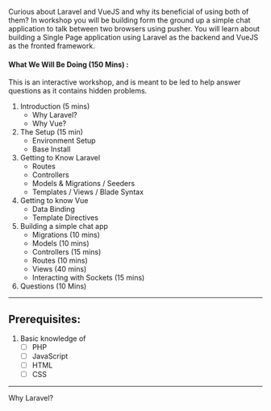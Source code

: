 Curious about Laravel and VueJS and why its beneficial of using both of them? In workshop you will be building form the ground up a simple chat application to talk between two browsers using pusher. You will learn about building a Single Page application using Laravel as the backend and VueJS as the fronted framework. 

#### What We Will Be Doing (150 Mins) :
This is an interactive workshop, and is meant to be led to help answer questions as it contains hidden problems.

1. Introduction (5 mins)
	* Why Laravel?
	* Why Vue?
2. The Setup (15 min)
	* Environment Setup
	* Base Install
3. Getting to Know Laravel
	*  Routes
	* Controllers
	* Models & Migrations / Seeders
	* Templates / Views / Blade Syntax
4. Getting to know Vue
	* Data Binding
	* Template Directives
5. Building a simple chat app 
	* Migrations (10 mins)
	* Models  (10 mins)
	* Controllers  (15 mins)
	* Routes  (10 mins)
	* Views (40 mins)
	* Interacting with Sockets (15 mins)
6. Questions (10 Mins)

- - - -
## Prerequisites:

1. Basic knowledge of 
	- [ ] PHP
	- [ ] JavaScript
	- [ ] HTML
	- [ ] CSS
	
- - - -
Why Laravel?
